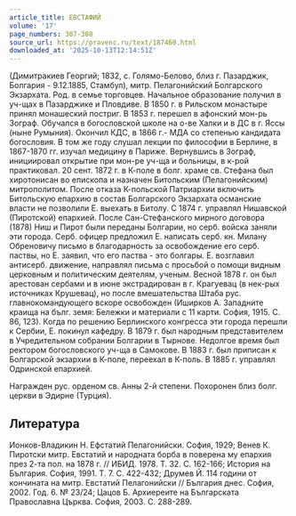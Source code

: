 ```yaml
---
article_title: ЕВСТАФИЙ
volume: '17'
page_numbers: 307-308
source_url: https://pravenc.ru/text/187460.html
downloaded_at: '2025-10-13T12:14:51Z'
---
```


(Димитракиев Георгий; 1832, с. Голямо-Белово, близ г. Пазарджик, Болгария - 9.12.1885, Стамбул), митр. Пелагонийский Болгарского Экзархата. Род. в семье торговцев. Начальное образование получил в уч-щах в Пазарджике и Пловдиве. В 1850 г. в Рильском монастыре принял монашеский постриг. В 1853 г. перешел в афонский мон-рь Зограф. Обучался в богословской школе на о-ве Халки и в ДС в г. Яссы (ныне Румыния). Окончил КДС, в 1866 г.- МДА со степенью кандидата богословия. В том же году слушал лекции по философии в Берлине, в 1867-1870 гг. изучал медицину в Париже. Вернувшись в Зограф, инициировал открытие при мон-ре уч-ща и больницы, в к-рой практиковал. 20 сент. 1872 г. в К-поле в болг. храме св. Стефана был хиротонисан во епископа и назначен Битольским (Пелагонийским) митрополитом. После отказа К-польской Патриархии включить Битольскую епархию в состав Болгарского Экзархата османские власти не позволили Е. выехать в Битолу. С 1874 г. управлял Нишавской (Пиротской) епархией. После Сан-Стефанского мирного договора (1878) Ниш и Пирот были переданы Болгарии, но серб. войска заняли эти города. Серб. офицер предложил Е. написать серб. кн. Милану Обреновичу письмо в благодарность за освобождение его серб. паствы, но Е. заявил, что его паства - это болгары. Е. возглавил антисерб. движение, направлял письма с просьбой о помощи видным церковным и политическим деятелям, ученым. Весной 1878 г. он был арестован сербами и в июне экстрадирован в г. Крагуевац (в нек-рых источниках Крушевац), но после вмешательства Штаба рус. главнокомандующего вскоре освобожден (Иширков А. Западните краища на бълг. земя: Бележки и материали с 11 карти. София, 1915. С. 86, 123). Когда по решению Берлинского конгресса эти города перешли к Сербии, Е. покинул кафедру. В 1879 г. был народным представителем в Учредительном собрании Болгарии в Тырнове. Недолгое время был ректором богословского уч-ща в Самокове. В 1883 г. был приписан к Болгарской экзархии в К-поле, переехал в К-поль. В 1885 г. управлял Одринской епархией.

Награжден рус. орденом св. Анны 2-й степени. Похоронен близ болг. церкви в Эдирне (Турция).

## Литература

Ионков-Владикин Н. Ефстатий Пелагонийски. София, 1929; Венев К. Пиротски митр. Евстатий и народната борба в поверена му епархия през 2-та пол. на 1878 г. // ИБИД. 1978. Т. 32. С. 162-166; История на България. София, 1991. Т. 7. С. 422-432; Друмев Й. 114 години от кончината на митр. Евстатий Пелагонийски // България днес. София, 2002. Год. 6. № 23/24; Цацов Б. Архиереите на Българската Православна Църква. София, 2003. С. 288-289.
